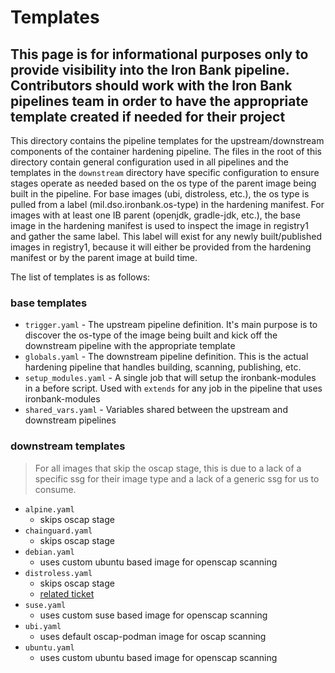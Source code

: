 # Templates

## This page is for informational purposes only to provide visibility into the Iron Bank pipeline. Contributors should work with the Iron Bank pipelines team in order to have the appropriate template created if needed for their project

This directory contains the pipeline templates for the upstream/downstream components of the container hardening pipeline. The files in the root of this directory contain general configuration used in all pipelines and the templates in the `downstream` directory have specific configuration to ensure stages operate as needed based on the os type of the parent image being built in the pipeline. For base images (ubi, distroless, etc.), the os type is pulled from a label (mil.dso.ironbank.os-type) in the hardening manifest. For images with at least one IB parent (openjdk, gradle-jdk, etc.), the base image in the hardening manifest is used to inspect the image in registry1 and gather the same label. This label will exist for any newly built/published images in registry1, because it will either be provided from the hardening manifest or by the parent image at build time.

The list of templates is as follows:

### base templates

- `trigger.yaml` - The upstream pipeline definition. It's main purpose is to discover the os-type of the image being built and kick off the downstream pipeline with the appropriate template
- `globals.yaml` - The downstream pipeline definition. This is the actual hardening pipeline that handles building, scanning, publishing, etc.
- `setup_modules.yaml` - A single job that will setup the ironbank-modules in a before script. Used with `extends` for any job in the pipeline that uses ironbank-modules
- `shared_vars.yaml` - Variables shared between the upstream and downstream pipelines

### downstream templates

> For all images that skip the oscap stage, this is due to a lack of a specific ssg for their image type and a lack of a generic ssg for us to consume.

- `alpine.yaml`
  - skips oscap stage
- `chainguard.yaml`
  - skips oscap stage
- `debian.yaml`
  - uses custom ubuntu based image for openscap scanning
- `distroless.yaml`
  - skips oscap stage
  - [related ticket](https://repo1.dso.mil/ironbank-tools/ironbank-pipeline/-/issues/903)
- `suse.yaml`
  - uses custom suse based image for openscap scanning
- `ubi.yaml`
  - uses default oscap-podman image for oscap scanning
- `ubuntu.yaml`
  - uses custom ubuntu based image for openscap scanning
